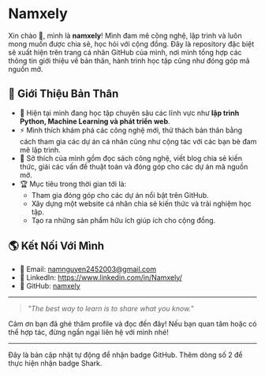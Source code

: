 # Namxely
Xin chào 👋, mình là **namxely**!
Mình đam mê công nghệ, lập trình và luôn mong muốn được chia sẻ, học hỏi với cộng đồng. Đây là repository đặc biệt sẽ xuất hiện trên trang cá nhân GitHub của mình, nơi mình tổng hợp các thông tin giới thiệu về bản thân, hành trình học tập cũng như đóng góp mã nguồn mở.

## 📝 Giới Thiệu Bản Thân
- 🌱 Hiện tại mình đang học tập chuyên sâu các lĩnh vực như **lập trình Python, Machine Learning và phát triển web**.
- ⚡ Mình thích khám phá các công nghệ mới, thử thách bản thân bằng cách tham gia các dự án cá nhân cũng như cộng tác với các bạn bè đam mê lập trình.
- 💬 Sở thích của mình gồm đọc sách công nghệ, viết blog chia sẻ kiến thức, giải các vấn đề thuật toán và đóng góp cho các dự án mã nguồn mở.
- 🏆 Mục tiêu trong thời gian tới là:
  - Tham gia đóng góp cho các dự án nổi bật trên GitHub.
  - Xây dựng một website cá nhân chia sẻ kiến thức và trải nghiệm học tập.
  - Tạo ra những sản phẩm hữu ích giúp ích cho cộng đồng.

## 🌎 Kết Nối Với Mình
- 💌 Email: namnguyen2452003@gmail.com
- 💼 LinkedIn: https://www.linkedin.com/in/Namxely/
- 📂 GitHub: [namxely](https://github.com/namxely)

---
> _"The best way to learn is to share what you know."_

Cảm ơn bạn đã ghé thăm profile và đọc đến đây! Nếu bạn quan tâm hoặc có thể hợp tác, đừng ngần ngại liên hệ với mình nhé!

---
Đây là bản cập nhật tự động để nhận badge GitHub.
Thêm dòng số 2 để thực hiện nhận badge Shark.
